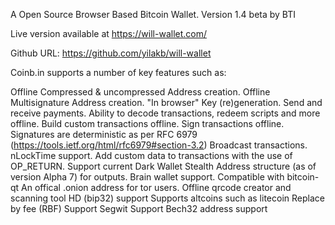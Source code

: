 A Open Source Browser Based Bitcoin Wallet. Version 1.4 beta by BTI

Live version available at https://will-wallet.com/

Github URL: https://github.com/yilakb/will-wallet

Coinb.in supports a number of key features such as:

Offline Compressed & uncompressed Address creation.
Offline Multisignature Address creation.
"In browser" Key (re)generation.
Send and receive payments.
Ability to decode transactions, redeem scripts and more offline.
Build custom transactions offline.
Sign transactions offline.
Signatures are deterministic as per RFC 6979 (https://tools.ietf.org/html/rfc6979#section-3.2)
Broadcast transactions.
nLockTime support.
Add custom data to transactions with the use of OP_RETURN.
Support current Dark Wallet Stealth Address structure (as of version Alpha 7) for outputs.
Brain wallet support.
Compatible with bitcoin-qt
An offical .onion address for tor users.
Offline qrcode creator and scanning tool
HD (bip32) support
Supports altcoins such as litecoin
Replace by fee (RBF) Support
Segwit Support
Bech32 address support
